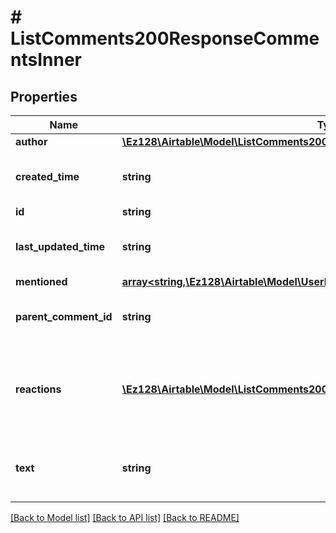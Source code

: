 # # ListComments200ResponseCommentsInner

## Properties

Name | Type | Description | Notes
------------ | ------------- | ------------- | -------------
**author** | [**\Ez128\Airtable\Model\ListComments200ResponseCommentsInnerAuthor**](ListComments200ResponseCommentsInnerAuthor.md) |  |
**created_time** | **string** | A date timestamp in the ISO format, eg:\&quot;2018-01-01T00:00:00.000Z\&quot; |
**id** | **string** | A comment ID |
**last_updated_time** | **string** | A date timestamp in the ISO format, eg:\&quot;2018-01-01T00:00:00.000Z\&quot; |
**mentioned** | [**array<string,\Ez128\Airtable\Model\UserMentioned>**](UserMentioned.md) |  | [optional]
**parent_comment_id** | **string** | The comment ID of the parent comment, if this comment is a threaded reply. | [optional]
**reactions** | [**\Ez128\Airtable\Model\ListComments200ResponseCommentsInnerReactionsInner[]**](ListComments200ResponseCommentsInnerReactionsInner.md) | A list of reactions on this comment. Each entry contains information about the emoji itself, along with metadata about the user who reacted. | [optional]
**text** | **string** | The comment text itself. Note that this can contain the user mentioned in the text. See [user mentioned](/api/model/user-mentioned) for more. |

[[Back to Model list]](../../README.md#models) [[Back to API list]](../../README.md#endpoints) [[Back to README]](../../README.md)
